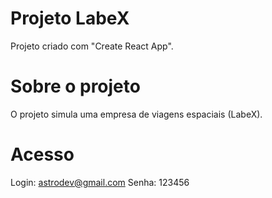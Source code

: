 # Projeto LabeX

Projeto criado com "Create React App".


# Sobre o projeto

O projeto simula uma empresa de viagens espaciais (LabeX).


# Acesso

Login: astrodev@gmail.com
Senha: 123456
